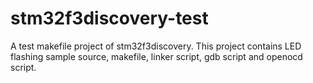 stm32f3discovery-test
=====================

A test makefile project of stm32f3discovery. This project contains LED flashing sample source, makefile, linker script, gdb script and openocd script.
